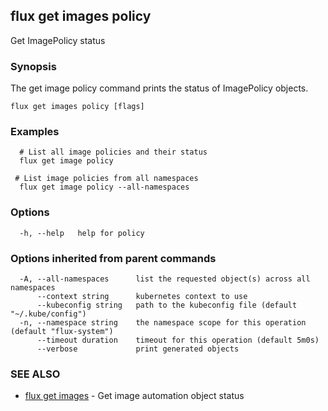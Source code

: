 ## flux get images policy

Get ImagePolicy status

### Synopsis

The get image policy command prints the status of ImagePolicy objects.

```
flux get images policy [flags]
```

### Examples

```
  # List all image policies and their status
  flux get image policy

 # List image policies from all namespaces
  flux get image policy --all-namespaces

```

### Options

```
  -h, --help   help for policy
```

### Options inherited from parent commands

```
  -A, --all-namespaces      list the requested object(s) across all namespaces
      --context string      kubernetes context to use
      --kubeconfig string   path to the kubeconfig file (default "~/.kube/config")
  -n, --namespace string    the namespace scope for this operation (default "flux-system")
      --timeout duration    timeout for this operation (default 5m0s)
      --verbose             print generated objects
```

### SEE ALSO

* [flux get images](flux_get_images.md)	 - Get image automation object status

